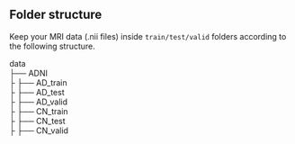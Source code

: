 ## Folder structure
Keep your MRI data (.nii files) inside `train/test/valid` folders according to the following structure. 

data  
├── ADNI    
├  ├── AD_train   
├  ├── AD_test    
├  ├── AD_valid   
├  ├── CN_train   
├  ├── CN_test   
├  ├── CN_valid   

